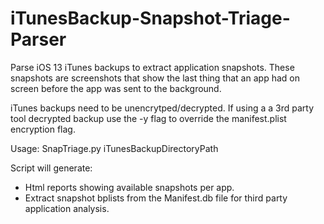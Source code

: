 # iTunesBackup-Snapshot-Triage-Parser

Parse iOS 13 iTunes backups to extract application snapshots. These snapshots are screenshots that show the last thing that an app had on screen before the app was sent to the background.

iTunes backups need to be unencrytped/decrypted.
If using a a 3rd party tool decrypted backup use the -y flag to override the manifest.plist encryption flag.

Usage:
SnapTriage.py iTunesBackupDirectoryPath

Script will generate:
* Html reports showing available snapshots per app.
* Extract snapshot bplists from the Manifest.db file for third party application analysis.
